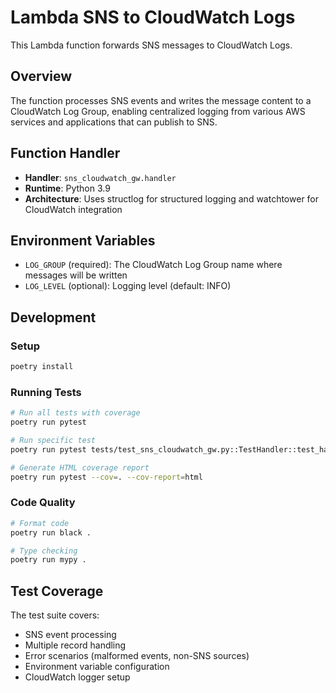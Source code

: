 # Lambda SNS to CloudWatch Logs

This Lambda function forwards SNS messages to CloudWatch Logs.

## Overview

The function processes SNS events and writes the message content to a CloudWatch Log Group, enabling centralized logging from various AWS services and applications that can publish to SNS.

## Function Handler

- **Handler**: `sns_cloudwatch_gw.handler`
- **Runtime**: Python 3.9
- **Architecture**: Uses structlog for structured logging and watchtower for CloudWatch integration

## Environment Variables

- `LOG_GROUP` (required): The CloudWatch Log Group name where messages will be written
- `LOG_LEVEL` (optional): Logging level (default: INFO)

## Development

### Setup

```bash
poetry install
```

### Running Tests

```bash
# Run all tests with coverage
poetry run pytest

# Run specific test
poetry run pytest tests/test_sns_cloudwatch_gw.py::TestHandler::test_handler_sns_event_success

# Generate HTML coverage report
poetry run pytest --cov=. --cov-report=html
```

### Code Quality

```bash
# Format code
poetry run black .

# Type checking
poetry run mypy .
```

## Test Coverage

The test suite covers:
- SNS event processing
- Multiple record handling
- Error scenarios (malformed events, non-SNS sources)
- Environment variable configuration
- CloudWatch logger setup